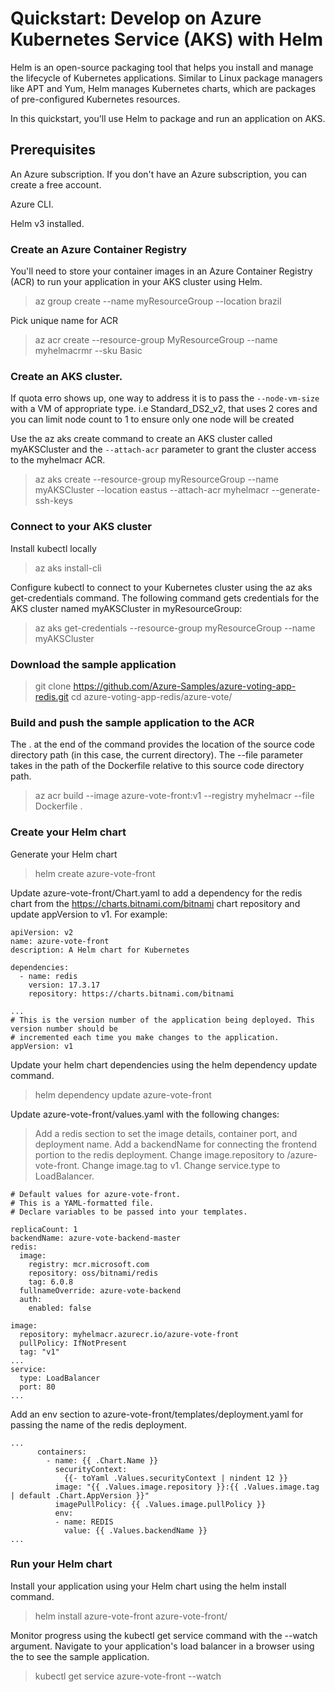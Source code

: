 # Quickstart: Develop on Azure Kubernetes Service (AKS) with Helm

Helm is an open-source packaging tool that helps you install and manage the lifecycle of Kubernetes applications. Similar to Linux package managers like APT and Yum, Helm manages Kubernetes charts, which are packages of pre-configured Kubernetes resources.

In this quickstart, you'll use Helm to package and run an application on AKS.

## Prerequisites
An Azure subscription. If you don't have an Azure subscription, you can create a free account.

Azure CLI.

Helm v3 installed.

### Create an Azure Container Registry

You'll need to store your container images in an Azure Container Registry (ACR) to run your application in your AKS cluster using Helm. 

>az group create --name myResourceGroup --location brazil

Pick unique name for ACR
>az acr create --resource-group MyResourceGroup --name myhelmacrmr --sku Basic

### Create an AKS cluster. 

If quota erro shows up, one way to address it is to pass the ```--node-vm-size``` with a VM of appropriate type. i.e Standard_DS2_v2, that uses 2 cores and you can limit node count to 1 to ensure only one node will be created

Use the az aks create command to create an AKS cluster called myAKSCluster and the ```--attach-acr``` parameter to grant the cluster access to the myhelmacr ACR.

>az aks create --resource-group myResourceGroup --name myAKSCluster --location eastus --attach-acr myhelmacr --generate-ssh-keys

### Connect to your AKS cluster

Install kubectl locally
>az aks install-cli

Configure kubectl to connect to your Kubernetes cluster using the az aks get-credentials command. The following command gets credentials for the AKS cluster named myAKSCluster in myResourceGroup:
>az aks get-credentials --resource-group myResourceGroup --name myAKSCluster

### Download the sample application

>git clone https://github.com/Azure-Samples/azure-voting-app-redis.git
>cd azure-voting-app-redis/azure-vote/

### Build and push the sample application to the ACR

The . at the end of the command provides the location of the source code directory path (in this case, the current directory). The --file parameter takes in the path of the Dockerfile relative to this source code directory path.
>az acr build --image azure-vote-front:v1 --registry myhelmacr --file Dockerfile .

### Create your Helm chart

Generate your Helm chart
>helm create azure-vote-front

Update azure-vote-front/Chart.yaml to add a dependency for the redis chart from the https://charts.bitnami.com/bitnami chart repository and update appVersion to v1. For example:
```
apiVersion: v2
name: azure-vote-front
description: A Helm chart for Kubernetes

dependencies:
  - name: redis
    version: 17.3.17
    repository: https://charts.bitnami.com/bitnami

...
# This is the version number of the application being deployed. This version number should be
# incremented each time you make changes to the application.
appVersion: v1
```

Update your helm chart dependencies using the helm dependency update command.
>helm dependency update azure-vote-front


Update azure-vote-front/values.yaml with the following changes:

>Add a redis section to set the image details, container port, and deployment name.
>Add a backendName for connecting the frontend portion to the redis deployment.
>Change image.repository to <loginServer>/azure-vote-front.
>Change image.tag to v1.
>Change service.type to LoadBalancer.
```
# Default values for azure-vote-front.
# This is a YAML-formatted file.
# Declare variables to be passed into your templates.

replicaCount: 1
backendName: azure-vote-backend-master
redis:
  image:
    registry: mcr.microsoft.com
    repository: oss/bitnami/redis
    tag: 6.0.8
  fullnameOverride: azure-vote-backend
  auth:
    enabled: false

image:
  repository: myhelmacr.azurecr.io/azure-vote-front
  pullPolicy: IfNotPresent
  tag: "v1"
...
service:
  type: LoadBalancer
  port: 80
...
```

Add an env section to azure-vote-front/templates/deployment.yaml for passing the name of the redis deployment.
```
...
      containers:
        - name: {{ .Chart.Name }}
          securityContext:
            {{- toYaml .Values.securityContext | nindent 12 }}
          image: "{{ .Values.image.repository }}:{{ .Values.image.tag | default .Chart.AppVersion }}"
          imagePullPolicy: {{ .Values.image.pullPolicy }}
          env:
          - name: REDIS
            value: {{ .Values.backendName }}
...
```

### Run your Helm chart

Install your application using your Helm chart using the helm install command.
>helm install azure-vote-front azure-vote-front/

Monitor progress using the kubectl get service command with the --watch argument. Navigate to your application's load balancer in a browser using the <EXTERNAL-IP> to see the sample application.

>kubectl get service azure-vote-front --watch